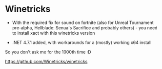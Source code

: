 # Winetricks

- With the required fix for sound on fortnite (also for Unreal Tournament pre-alpha, Hellblade: Senua's Sacrifice and probably others) - you need to install xact with this winetricks version

- .NET 4.7.1 added, with workarounds for a (mostly) working x64 install

So you don't ask me for the 1000th time :D

https://github.com/Winetricks/winetricks
